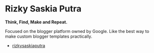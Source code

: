 # Rizky Saskia Putra
**Think, Find, Make and Repeat.** 

Focused on the blogger platform owned by Google. Like the best way to make custom blogger templates practically.

- [rizkysaskiaputra](https://rizkysaskiaputra.blogspot.com?utm_source=github)
